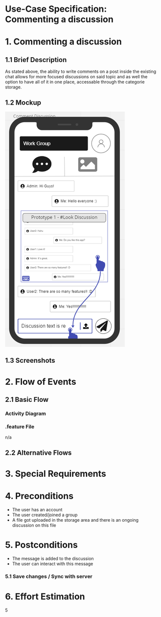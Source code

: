 # Use-Case Specification: Commenting a discussion

# 1. Commenting a discussion

## 1.1 Brief Description
As stated above, the ability to write comments on a post inside the existing chat allows for more focused discussions on said topic and as well
the option to have all of it in one place, accessable through the categorie storage.

## 1.2 Mockup
![OUCD](./Mock_ups/Comment%20Discussion.PNG)

## 1.3 Screenshots


# 2. Flow of Events

## 2.1 Basic Flow


### Activity Diagram


### .feature File
n/a

## 2.2 Alternative Flows


# 3. Special Requirements


# 4. Preconditions
- The user has an account
- The user created/joined a group
- A file got uploaded in the storage area and there is an ongoing discussion on this file

# 5. Postconditions
- The message is added to the discussion
- The user can interact with this message


### 5.1 Save changes / Sync with server

# 6. Effort Estimation
5